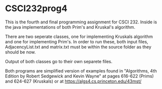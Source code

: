 # CSCI232prog4

This is the fourth and final programming assignment for CSCI 232. Inside is the java 
implementations of both Prim's and Kruskal's algorithm.

There are two seperate classes, one for implementing Kruskals algorithm and one for implementing Prim's.
In order to run these, both input files, AdjacencyList.txt and matrix.txt must be within the source folder
as they should be now. 

Output of both classes go to their own separete files.

Both programs are simplified version of examples found in "Algorithms, 4th Edition by Robert Sedgewick and Kevin Wayne"
at pages 616-622 (Prims) and 624-627 (Kruskals) or at https://algs4.cs.princeton.edu/43mst/
